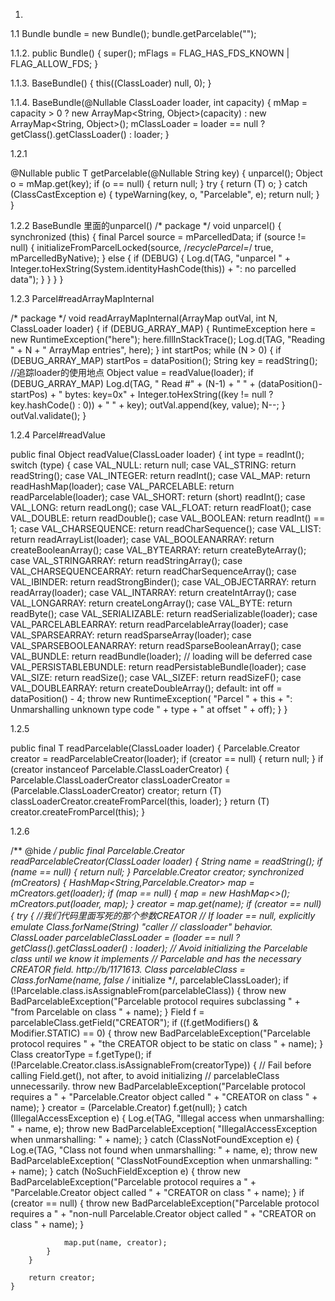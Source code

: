 

1.
 1.1 Bundle bundle = new Bundle();
  bundle.getParcelable("");
  
1.1.2.
 public Bundle() {
     super();
     mFlags = FLAG_HAS_FDS_KNOWN | FLAG_ALLOW_FDS;
 }      
 
1.1.3.
BaseBundle() {
     this((ClassLoader) null, 0);
 }
   
1.1.4. 
BaseBundle(@Nullable ClassLoader loader, int capacity) {
     mMap = capacity > 0 ?
             new ArrayMap<String, Object>(capacity) : new ArrayMap<String, Object>();
     mClassLoader = loader == null ? getClass().getClassLoader() : loader;
 }  
 
1.2.1

 @Nullable
 public <T extends Parcelable> T getParcelable(@Nullable String key) {
     unparcel();
     Object o = mMap.get(key);
     if (o == null) {
         return null;
     }
     try {
         return (T) o;
     } catch (ClassCastException e) {
         typeWarning(key, o, "Parcelable", e);
         return null;
     }
 }
 
1.2.2 BaseBundle 里面的unparcel()
/* package */ void unparcel() {
    synchronized (this) {
        final Parcel source = mParcelledData;
        if (source != null) {
            initializeFromParcelLocked(source, /*recycleParcel=*/ true, mParcelledByNative);
        } else {
            if (DEBUG) {
                Log.d(TAG, "unparcel "
                        + Integer.toHexString(System.identityHashCode(this))
                        + ": no parcelled data");
            }
        }
    }
} 

1.2.3 Parcel#readArrayMapInternal

 /* package */ void readArrayMapInternal(ArrayMap outVal, int N,
     ClassLoader loader) {
     if (DEBUG_ARRAY_MAP) {
         RuntimeException here =  new RuntimeException("here");
         here.fillInStackTrace();
         Log.d(TAG, "Reading " + N + " ArrayMap entries", here);
     }
     int startPos;
     while (N > 0) {
         if (DEBUG_ARRAY_MAP) startPos = dataPosition();
         String key = readString();
         //追踪loader的使用地点
         Object value = readValue(loader);
         if (DEBUG_ARRAY_MAP) Log.d(TAG, "  Read #" + (N-1) + " "
                 + (dataPosition()-startPos) + " bytes: key=0x"
                 + Integer.toHexString((key != null ? key.hashCode() : 0)) + " " + key);
         outVal.append(key, value);
         N--;
     }
     outVal.validate();
 }

1.2.4 Parcel#readValue

  public final Object readValue(ClassLoader loader) {
        int type = readInt();
        switch (type) {
        case VAL_NULL:
            return null;
        case VAL_STRING:
            return readString();
        case VAL_INTEGER:
            return readInt();
        case VAL_MAP:
            return readHashMap(loader);
        case VAL_PARCELABLE:
            return readParcelable(loader);
        case VAL_SHORT:
            return (short) readInt();
        case VAL_LONG:
            return readLong();
        case VAL_FLOAT:
            return readFloat();
        case VAL_DOUBLE:
            return readDouble();
        case VAL_BOOLEAN:
            return readInt() == 1;
        case VAL_CHARSEQUENCE:
            return readCharSequence();
        case VAL_LIST:
            return readArrayList(loader);
        case VAL_BOOLEANARRAY:
            return createBooleanArray();
        case VAL_BYTEARRAY:
            return createByteArray();
        case VAL_STRINGARRAY:
            return readStringArray();
        case VAL_CHARSEQUENCEARRAY:
            return readCharSequenceArray();
        case VAL_IBINDER:
            return readStrongBinder();
        case VAL_OBJECTARRAY:
            return readArray(loader);
        case VAL_INTARRAY:
            return createIntArray();
        case VAL_LONGARRAY:
            return createLongArray();
        case VAL_BYTE:
            return readByte();
        case VAL_SERIALIZABLE:
            return readSerializable(loader);
        case VAL_PARCELABLEARRAY:
            return readParcelableArray(loader);
        case VAL_SPARSEARRAY:
            return readSparseArray(loader);
        case VAL_SPARSEBOOLEANARRAY:
            return readSparseBooleanArray();
        case VAL_BUNDLE:
            return readBundle(loader); // loading will be deferred
        case VAL_PERSISTABLEBUNDLE:
            return readPersistableBundle(loader);
        case VAL_SIZE:
            return readSize();
        case VAL_SIZEF:
            return readSizeF();
        case VAL_DOUBLEARRAY:
            return createDoubleArray();
        default:
            int off = dataPosition() - 4;
            throw new RuntimeException(
                "Parcel " + this + ": Unmarshalling unknown type code " + type + " at offset " + off);
        }
    }

1.2.5

 public final <T extends Parcelable> T readParcelable(ClassLoader loader) {
     Parcelable.Creator<?> creator = readParcelableCreator(loader);
     if (creator == null) {
         return null;
     }
     if (creator instanceof Parcelable.ClassLoaderCreator<?>) {
       Parcelable.ClassLoaderCreator<?> classLoaderCreator =
           (Parcelable.ClassLoaderCreator<?>) creator;
       return (T) classLoaderCreator.createFromParcel(this, loader);
     }
     return (T) creator.createFromParcel(this);
 }
 
1.2.6

   /** @hide */
    public final Parcelable.Creator<?> readParcelableCreator(ClassLoader loader) {
        String name = readString();
        if (name == null) {
            return null;
        }
        Parcelable.Creator<?> creator;
        synchronized (mCreators) {
            HashMap<String,Parcelable.Creator<?>> map = mCreators.get(loader);
            if (map == null) {
                map = new HashMap<>();
                mCreators.put(loader, map);
            }
            creator = map.get(name);
            if (creator == null) {
                try {
                //我们代码里面写死的那个参数CREATOR
                    // If loader == null, explicitly emulate Class.forName(String) "caller
                    // classloader" behavior.
                    ClassLoader parcelableClassLoader =
                            (loader == null ? getClass().getClassLoader() : loader);
                    // Avoid initializing the Parcelable class until we know it implements
                    // Parcelable and has the necessary CREATOR field. http://b/1171613.
                    Class<?> parcelableClass = Class.forName(name, false /* initialize */,
                            parcelableClassLoader);
                    if (!Parcelable.class.isAssignableFrom(parcelableClass)) {
                        throw new BadParcelableException("Parcelable protocol requires subclassing "
                                + "from Parcelable on class " + name);
                    }
                    Field f = parcelableClass.getField("CREATOR");
                    if ((f.getModifiers() & Modifier.STATIC) == 0) {
                        throw new BadParcelableException("Parcelable protocol requires "
                                + "the CREATOR object to be static on class " + name);
                    }
                    Class<?> creatorType = f.getType();
                    if (!Parcelable.Creator.class.isAssignableFrom(creatorType)) {
                        // Fail before calling Field.get(), not after, to avoid initializing
                        // parcelableClass unnecessarily.
                        throw new BadParcelableException("Parcelable protocol requires a "
                                + "Parcelable.Creator object called "
                                + "CREATOR on class " + name);
                    }
                    creator = (Parcelable.Creator<?>) f.get(null);
                }
                catch (IllegalAccessException e) {
                    Log.e(TAG, "Illegal access when unmarshalling: " + name, e);
                    throw new BadParcelableException(
                            "IllegalAccessException when unmarshalling: " + name);
                }
                catch (ClassNotFoundException e) {
                    Log.e(TAG, "Class not found when unmarshalling: " + name, e);
                    throw new BadParcelableException(
                            "ClassNotFoundException when unmarshalling: " + name);
                }
                catch (NoSuchFieldException e) {
                    throw new BadParcelableException("Parcelable protocol requires a "
                            + "Parcelable.Creator object called "
                            + "CREATOR on class " + name);
                }
                if (creator == null) {
                    throw new BadParcelableException("Parcelable protocol requires a "
                            + "non-null Parcelable.Creator object called "
                            + "CREATOR on class " + name);
                }

                map.put(name, creator);
            }
        }

        return creator;
    }

